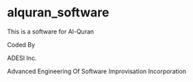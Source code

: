 alquran_software
================

This is a software for Al-Quran 

Coded By

ADESI Inc.

Advanced Engineering Of Software Improvisation Incorporation

